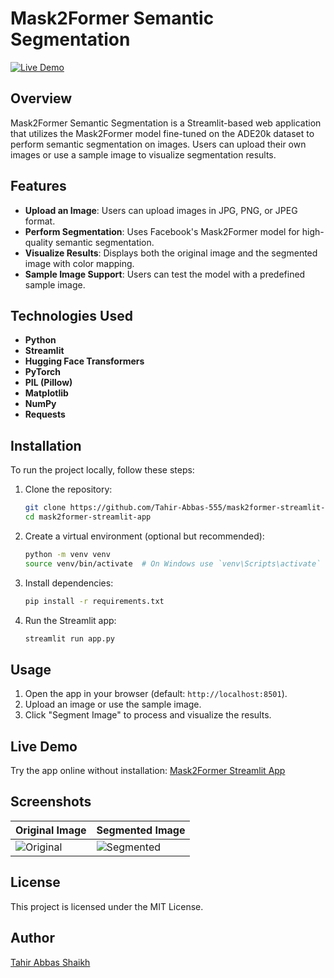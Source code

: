 # Mask2Former Semantic Segmentation

[![Live Demo](https://img.shields.io/badge/Live%20Demo-Hugging%20Face-blue)](https://huggingface.co/spaces/Tahir5/mask2former-streamlit-app)

## Overview
Mask2Former Semantic Segmentation is a Streamlit-based web application that utilizes the Mask2Former model fine-tuned on the ADE20k dataset to perform semantic segmentation on images. Users can upload their own images or use a sample image to visualize segmentation results.

## Features
- **Upload an Image**: Users can upload images in JPG, PNG, or JPEG format.
- **Perform Segmentation**: Uses Facebook's Mask2Former model for high-quality semantic segmentation.
- **Visualize Results**: Displays both the original image and the segmented image with color mapping.
- **Sample Image Support**: Users can test the model with a predefined sample image.

## Technologies Used
- **Python**
- **Streamlit**
- **Hugging Face Transformers**
- **PyTorch**
- **PIL (Pillow)**
- **Matplotlib**
- **NumPy**
- **Requests**

## Installation
To run the project locally, follow these steps:

1. Clone the repository:
   ```bash
   git clone https://github.com/Tahir-Abbas-555/mask2former-streamlit-app.git
   cd mask2former-streamlit-app
   ```

2. Create a virtual environment (optional but recommended):
   ```bash
   python -m venv venv
   source venv/bin/activate  # On Windows use `venv\Scripts\activate`
   ```

3. Install dependencies:
   ```bash
   pip install -r requirements.txt
   ```

4. Run the Streamlit app:
   ```bash
   streamlit run app.py
   ```

## Usage
1. Open the app in your browser (default: `http://localhost:8501`).
2. Upload an image or use the sample image.
3. Click "Segment Image" to process and visualize the results.

## Live Demo
Try the app online without installation: [Mask2Former Streamlit App](https://huggingface.co/spaces/Tahir5/mask2former-streamlit-app)

## Screenshots
| Original Image | Segmented Image |
|---------------|----------------|
| ![Original](https://via.placeholder.com/400) | ![Segmented](https://via.placeholder.com/400) |

## License
This project is licensed under the MIT License.

## Author
[Tahir Abbas Shaikh](https://github.com/Tahir-Abbas-555)

